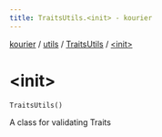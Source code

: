 ```yaml
---
title: TraitsUtils.<init> - kourier
---
```


[kourier](../../index.html) / [utils](../index.html) / [TraitsUtils](index.html) / [&lt;init&gt;](.)

# &lt;init&gt;

`TraitsUtils()`

A class for validating Traits

